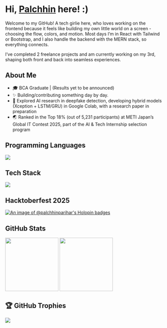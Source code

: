 # Hi, [Palchhin](https://palchhin.me) here! :)

Welcome to my GitHub! A tech girlie here, who loves working on the frontend because it feels like building my own little world on a screen - choosing the flow, colors, and motion. Most days I’m in React with Tailwind or Bootstrap, and I also handle the backend with the MERN stack, so everything connects.

I’ve completed 2 freelance projects and am currently working on my 3rd, shaping both front and back into seamless experiences.

##  About Me

- 🎓 BCA Graduate | (Results yet to be announced)
- ✨ Building/contributing something day by day.
- 🎥 Explored AI research in deepfake detection, developing hybrid models (Xception + LSTM/GRU) in Google Colab, with a research paper in preparation
- 🌏 Ranked in the Top 18% (out of 5,231 participants) at METI Japan’s Global IT Contest 2025, part of the AI & Tech Internship selection program

## Programming Languages
<p align="left">
  <img src="https://skillicons.dev/icons?i=c,cpp,python" />
</p>

## Tech Stack
<p align="left">
  <img src="https://skillicons.dev/icons?i=html,css,javascript,react,nodejs,express,mongodb,bootstrap,tailwind,git,github,vscode,netlify" />
</p>

## Hacktoberfest 2025

[![An image of @palchhinparihar's Holopin badges](https://holopin.me/palchhinparihar)](https://holopin.io/@palchhinparihar)

## GitHub Stats
<p align="left">
  <img src="https://github-readme-stats.vercel.app/api?username=palchhinparihar&show_icons=true&theme=transparent&hide_border=true" height="170" />
  <img src="https://github-readme-streak-stats.herokuapp.com/?user=palchhinparihar&theme=transparent&hide_border=true" height="170" />
</p>

## 🏆 GitHub Trophies
![](https://github-profile-trophy.vercel.app/?username=palchhinparihar&theme=algolia&no-frame=false&no-bg=false&margin-w=4)
<!-- Proudly created with GPRM ( https://gprm.itsvg.in ) -->
